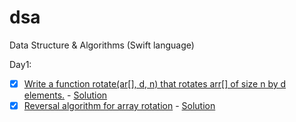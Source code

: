 # dsa
Data Structure &amp; Algorithms (Swift language)

Day1:  
- [x] [Write a function rotate(ar[], d, n) that rotates arr[] of size n by d elements.](https://www.geeksforgeeks.org/array-rotation/) - [Solution](https://github.com/crazymanish/dsa/blob/main/Day1/Day1/ViewController%2BProblem1.swift)
- [x] [Reversal algorithm for array rotation](https://www.geeksforgeeks.org/program-for-array-rotation-continued-reversal-algorithm/) - [Solution](https://github.com/crazymanish/dsa/blob/main/Day1/Day1/ViewController%2BProblem2.swift)
